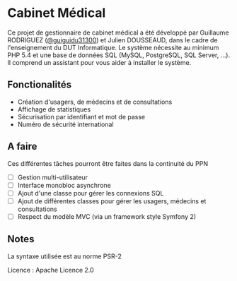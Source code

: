 # Cabinet Médical

Ce projet de gestionnaire de cabinet médical a été développé par Guillaume RODRIGUEZ ([@guiguidu31300](https://twitter.com/guiguidu31300)) et Julien DOUSSEAUD, dans le cadre de l'enseignement du DUT Informatique.
Le système nécessite au minimum PHP 5.4 et une base de données SQL (MySQL, PostgreSQL, SQL Server, ...).
Il comprend un assistant pour vous aider à installer le système.

## Fonctionalités

- Création d'usagers, de médecins et de consultations
- Affichage de statistiques
- Sécurisation par identifiant et mot de passe
- Numéro de sécurité international

## A faire
Ces différentes tâches pourront être faites dans la continuité du PPN

- [ ] Gestion multi-utilisateur
- [ ] Interface monobloc asynchrone
- [ ] Ajout d'une classe pour gérer les connexions SQL
- [ ] Ajout de différentes classes pour gérer les usagers, médecins et consultations
- [ ] Respect du modèle MVC (via un framework style Symfony 2)

## Notes
La syntaxe utilisée est au norme PSR-2

Licence : Apache Licence 2.0